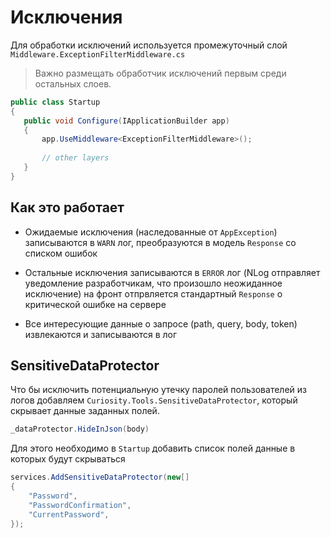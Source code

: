 # Исключения

Для обработки исключений используется промежуточный слой `Middleware.ExceptionFilterMiddleware.cs`

> Важно размещать обработчик исключений первым среди остальных слоев.
 
 ```c#
public class Startup
{
    public void Configure(IApplicationBuilder app)
    {
        app.UseMiddleware<ExceptionFilterMiddleware>();
        
        // other layers
    }
}
```

## Как это работает

- Ожидаемые исключения (наследованные от `AppException`) записываются в `WARN` лог, 
    преобразуются в модель `Response` со списком ошибок

- Остальные исключения записываются в `ERROR` лог 
    (NLog отправляет уведомление разработчикам, что произошло неожиданное исключение)
    на фронт отпрвляется стандартный `Response` о критической ошибке на сервере
 
 - Все интересующие данные о запросе (path, query, body, token) 
    извлекаются и записываются в лог
    
## SensitiveDataProtector

Что бы исключить потенциальную утечку паролей пользователей из логов добавляем 
    `Curiosity.Tools.SensitiveDataProtector`, который скрывает данные заданных полей.
    
```c#
_dataProtector.HideInJson(body)
```
    
Для этого необходимо в `Startup` добавить список полей данные в которых будут скрываться

```c#
services.AddSensitiveDataProtector(new[]
{
    "Password",
    "PasswordConfirmation",
    "CurrentPassword",
});
```
